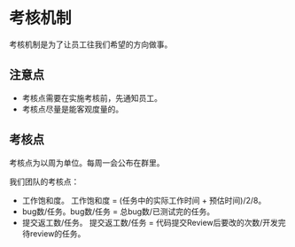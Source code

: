 # 考核机制
考核机制是为了让员工往我们希望的方向做事。

## 注意点
* 考核点需要在实施考核前，先通知员工。
* 考核点尽量是能客观度量的。

## 考核点
考核点为以周为单位。每周一会公布在群里。

我们团队的考核点：
* 工作饱和度。 工作饱和度 = (任务中的实际工作时间 + 预估时间)/2/8。
* bug数/任务。bug数/任务 = 总bug数/已测试完的任务。
* 提交返工数/任务。 提交返工数/任务 = 代码提交Review后要改的次数/开发完待review的任务。